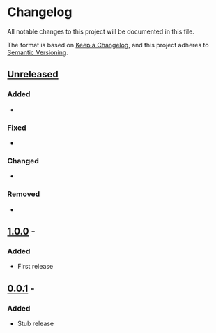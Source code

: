 # Changelog

All notable changes to this project will be documented in this file.

The format is based on [Keep a Changelog](https://keepachangelog.com/en/1.1.0/),
and this project adheres to [Semantic Versioning](https://semver.org/spec/v2.0.0.html).

## [Unreleased]

### Added

-

### Fixed

-

### Changed

-

### Removed

-

## [1.0.0] - <date>

### Added

- First release

## [0.0.1] - <date>

### Added

- Stub release

[unreleased]: https://github.com/{{cookiecutter.github_username}}/{{cookiecutter.project_name}}/compare/v1.0.0...HEAD
[1.0.0]: https://github.com/{{cookiecutter.github_username}}/{{cookiecutter.project_name}}/releases/tag/v1.0.0
[0.0.1]: https://github.com/{{cookiecutter.github_username}}/{{cookiecutter.project_name}}/releases/tag/v0.0.1
